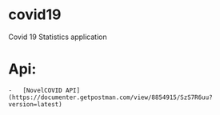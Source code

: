# covid19

Covid 19 Statistics application
# Api: 
    -   [NovelCOVID API] (https://documenter.getpostman.com/view/8854915/SzS7R6uu?version=latest)

